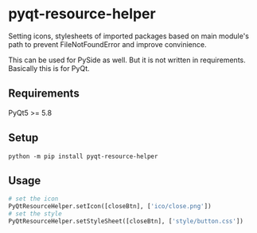 # pyqt-resource-helper
Setting icons, stylesheets of imported packages based on main module's path to prevent FileNotFoundError and improve convinience.

This can be used for PySide as well. But it is not written in requirements. Basically this is for PyQt.

## Requirements
PyQt5 >= 5.8

## Setup
`python -m pip install pyqt-resource-helper`

## Usage
```python
# set the icon
PyQtResourceHelper.setIcon([closeBtn], ['ico/close.png']) 
# set the style
PyQtResourceHelper.setStyleSheet([closeBtn], ['style/button.css'])
```
